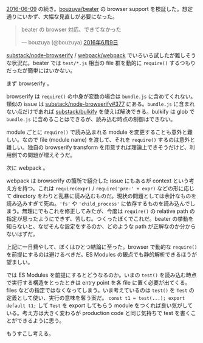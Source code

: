[2016-06-09][] の続き。[bouzuya/beater][] の browser support を検証した。想定通りにいかず、大幅な見直しが必要になった。

<blockquote class="twitter-tweet" data-lang="ja"><p lang="ja" dir="ltr">beater の browser 対応、できてなかった</p>&mdash; bouzuya (@bouzuya) <a href="https://twitter.com/bouzuya/status/741053851139072000">2016年6月9日</a></blockquote>
<script async src="//platform.twitter.com/widgets.js" charset="utf-8"></script>

[substack/node-browserify][] / [webpack/webpack][] でいろいろ試したが難しそうな状況だ。beater では `test/*.js` 相当の file 群を動的に `require()` するつもりだったが簡単にはいかない。

まず browserify 。

browserify は `require()` の中身が変数の場合は `bundle.js` に含めてくれない。類似の issue は [substack/node-browserify#377](https://github.com/substack/node-browserify/issues/377) にある。`bundle.js` に含まれない点だけであれば [substack/bulkify][] を使えば解決できる。bulkify は glob で `bundle.js` に含めることはできるが、読み込む時点の制御はできない。

module ごとに `require()` で読み込まれる module を変更することも意外と難しい。なので file (module name) を渡して、それを `require()` するのは意外と難しい。独自の browserify transform を用意すれば理論上できそうだけど、利用側での問題が増えそうだ。

次に webpack 。

webpack は browserify の箇所で紹介した issue にもあるが context という考え方を持つ。これは `require(expr)` / `require('pre-' + expr)` などの形に応じて directory をわりと乱暴に読み込むものだ。現状の問題としては余計なものを読み込みすぎて死ぬ。`'fs'` や `'child_process'` に依存するものを読み込んでしまう。無理にでもこれを修正してみたが、今度は `require()` の relative path の指定が思ったようにできず、苦しむ。つくったぼくでこれだ。beater の挙動を知らないと、なぜそんな設定をするのか、どのような path が正解なのか分からないはずだ。

上記に一日費やして、ぼくはひとつ結論に至った。browser で動的な `require()` を前提にするのは避けるべきだ。ES Modules の観点でも静的解析できるほうが望ましい。

では ES Modules を前提にするとどうなるのか。いまの `test()` を読み込む時点で実行する構造をとったときは entry point を各 file に置く必要が出てくる。files などの指定ではなくなってしまう。いま考えているのは `test()` を `Test` の定義として使い、実行の意味を奪う案だ。 `const t1 = test(...); export default t1;` して `Test` を export してもらう module をつくれば良い気がしている。考え方は大きく変わるが production code と同じ気持ちで test を書くことができるように思う。

もうすこし考える。

[2016-06-09]: https://blog.bouzuya.net/2016/06/09/
[bouzuya/beater]: https://github.com/bouzuya/beater
[substack/bulkify]: https://github.com/substack/bulkify
[substack/node-browserify]: https://github.com/substack/node-browserify
[webpack/webpack]: https://github.com/webpack/webpack

